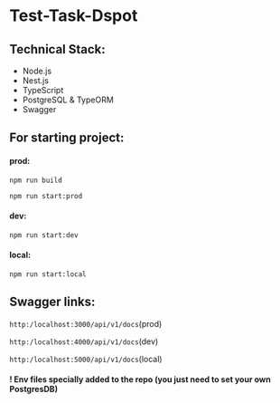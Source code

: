 # Test-Task-Dspot
## Technical Stack:
* Node.js
* Nest.js
* TypeScript
* PostgreSQL & TypeORM
* Swagger
## For starting project:
#### prod:
<code>npm run build</code>

<code>npm run start:prod</code>

#### dev:
<code>npm run start:dev</code>

#### local:
<code>npm run start:local</code>

## Swagger links:
<code>http:/localhost:3000/api/v1/docs</code>(prod)

<code>http:/localhost:4000/api/v1/docs</code>(dev)

<code>http:/localhost:5000/api/v1/docs</code>(local)

#### ! Env files specially added to the repo (you just need to set your own PostgresDB)
